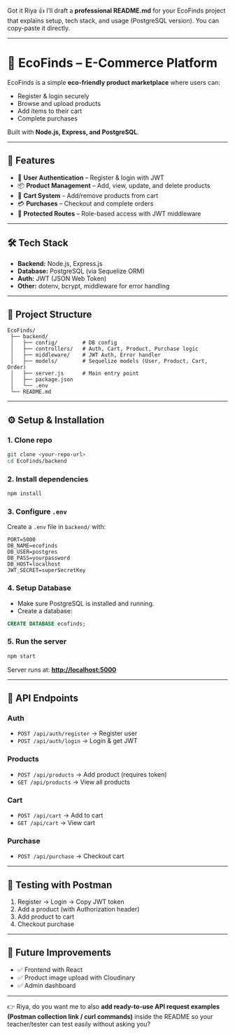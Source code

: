 Got it Riya 👍 I’ll draft a **professional README.md** for your EcoFinds project that explains setup, tech stack, and usage (PostgreSQL version). You can copy-paste it directly.

---

# 📖 EcoFinds – E-Commerce Platform

EcoFinds is a simple **eco-friendly product marketplace** where users can:

* Register & login securely
* Browse and upload products
* Add items to their cart
* Complete purchases

Built with **Node.js, Express, and PostgreSQL**.

---

## 🚀 Features

* 👤 **User Authentication** – Register & login with JWT
* 📦 **Product Management** – Add, view, update, and delete products
* 🛒 **Cart System** – Add/remove products from cart
* 💳 **Purchases** – Checkout and complete orders
* 🔐 **Protected Routes** – Role-based access with JWT middleware

---

## 🛠 Tech Stack

* **Backend:** Node.js, Express.js
* **Database:** PostgreSQL (via Sequelize ORM)
* **Auth:** JWT (JSON Web Token)
* **Other:** dotenv, bcrypt, middleware for error handling

---

## 📂 Project Structure

```
EcoFinds/
 ├── backend/
 │   ├── config/        # DB config
 │   ├── controllers/   # Auth, Cart, Product, Purchase logic
 │   ├── middleware/    # JWT Auth, Error handler
 │   ├── models/        # Sequelize models (User, Product, Cart, Order)
 │   ├── server.js      # Main entry point
 │   ├── package.json
 │   └── .env
 └── README.md
```

---

## ⚙️ Setup & Installation

### 1. Clone repo

```bash
git clone <your-repo-url>
cd EcoFinds/backend
```

### 2. Install dependencies

```bash
npm install
```

### 3. Configure `.env`

Create a `.env` file in `backend/` with:

```env
PORT=5000
DB_NAME=ecofinds
DB_USER=postgres
DB_PASS=yourpassword
DB_HOST=localhost
JWT_SECRET=superSecretKey
```

### 4. Setup Database

* Make sure PostgreSQL is installed and running.
* Create a database:

```sql
CREATE DATABASE ecofinds;
```

### 5. Run the server

```bash
npm start
```

Server runs at: **[http://localhost:5000](http://localhost:5000)**

---

## 🔎 API Endpoints

### Auth

* `POST /api/auth/register` → Register user
* `POST /api/auth/login` → Login & get JWT

### Products

* `POST /api/products` → Add product (requires token)
* `GET /api/products` → View all products

### Cart

* `POST /api/cart` → Add to cart
* `GET /api/cart` → View cart

### Purchase

* `POST /api/purchase` → Checkout cart

---

## 🧪 Testing with Postman

1. Register → Login → Copy JWT token
2. Add a product (with Authorization header)
3. Add product to cart
4. Checkout purchase

---

## 📌 Future Improvements

* ✅ Frontend with React
* ✅ Product image upload with Cloudinary
* ✅ Admin dashboard

---

👉 Riya, do you want me to also **add ready-to-use API request examples (Postman collection link / curl commands)** inside the README so your teacher/tester can test easily without asking you?
